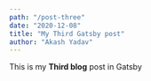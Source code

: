 ```yaml
---
path: "/post-three"
date: "2020-12-08"
title: "My Third Gatsby post"
author: "Akash Yadav"
---
```

This is my **Third blog** post in Gatsby
